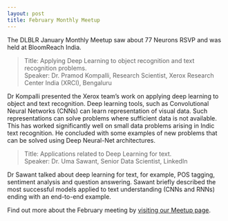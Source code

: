 ```yaml
---
layout: post
title: February Monthly Meetup
---
```


The DLBLR January Monthly Meetup saw about 77 Neurons RSVP and was held at BloomReach India. 

  > Title: Applying Deep Learning to object recognition and text recognition problems. <br/>
  > Speaker: Dr. Pramod Kompalli, Research Scientist, Xerox Research Center India (XRCI), Bengaluru

Dr Kompalli presented the Xerox team’s work on applying deep learning to object and text recognition. Deep learning tools, such as Convolutional Neural Networks (CNNs) can learn representation of visual data. Such representations can solve problems where sufficient data is not available. This has worked significantly well on small data problems arising in Indic text recognition. He concluded with some examples of new problems that can be solved using Deep Neural-Net architectures.

>Title: Applications related to Deep Learning for text. <br/>
>Speaker: Dr. Uma Sawant, Senior Data Scientist, LinkedIn

Dr Sawant talked about deep learning for text,  for example, POS tagging, sentiment analysis and question answering. Sawant briefly described the most successful models applied to text understanding (CNNs and RNNs) ending with an end-to-end example. 

Find out more about the February meeting by [visiting our Meetup page](http://www.meetup.com/Deep-Learning-Bangalore/events/228175472/).
